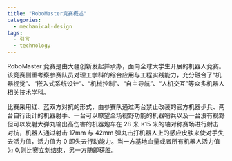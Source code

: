```yaml
---
title: "RoboMaster竞赛概述"
categories:
  - mechanical-design
tags:
  - 引言
  - technology
---
```


RoboMaster 竞赛是由大疆创新发起并承办，面向全球大学生开展的机器人竞赛。该竞赛侧重考察参赛队员对理工学科的综合应用与工程实践能力，充分融合了“机器视觉”、“嵌入式系统设计”、“机械控制”、“自主导航”、“人机交互”等众多机器人相关技术学科。

比赛采用红、蓝双方对抗的形式，由参赛队通过两台禁止改装的官方机器步兵、两台自行设计的机器射手、一台可以瞭望全场视野功能的机器哨兵以及一台没有视野但可以发射大弹丸输出高伤害的机器炮车在 28 米 ×15 米的轴对称赛场进行射击对抗，机器人通过射击 17mm 与 42mm 弹丸击打机器人上的感应皮肤来使对手失去活力值，活力值为 0 即失去行动能力。当一方基地血量或者所有机器人活力值为 0,则比赛立刻结束，另一方随即获胜。
